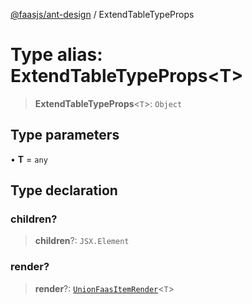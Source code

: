 [@faasjs/ant-design](../README.md) / ExtendTableTypeProps

# Type alias: ExtendTableTypeProps\<T\>

> **ExtendTableTypeProps**\<`T`\>: `Object`

## Type parameters

• **T** = `any`

## Type declaration

### children?

> **children**?: `JSX.Element`

### render?

> **render**?: [`UnionFaasItemRender`](UnionFaasItemRender.md)\<`T`\>
